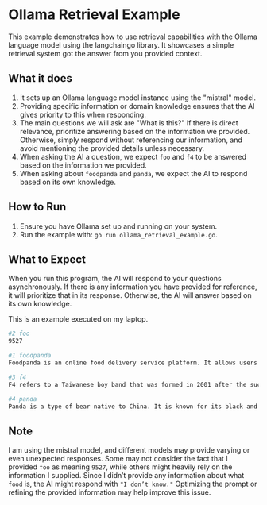 # Ollama Retrieval Example

This example demonstrates how to use retrieval capabilities with the Ollama language model using the langchaingo library. It showcases a simple retrieval system got the answer from you provided context.

## What it does

1. It sets up an Ollama language model instance using the "mistral" model.
2. Providing specific information or domain knowledge ensures that the AI gives priority to this when responding.
3. The main questions we will ask are "What is this?" If there is direct relevance, prioritize answering based on the information we provided. Otherwise, simply respond without referencing our information, and avoid mentioning the provided details unless necessary.
4. When asking the AI a question, we expect `foo` and `f4` to be answered based on the information we provided.
5. When asking about `foodpanda` and `panda`, we expect the AI to respond based on its own knowledge.

## How to Run

1. Ensure you have Ollama set up and running on your system.
2. Run the example with: `go run ollama_retrieval_example.go`.

## What to Expect

When you run this program, the AI will respond to your questions asynchronously. If there is any information you have provided for reference, it will prioritize that in its response. Otherwise, the AI will answer based on its own knowledge.

This is an example executed on my laptop.
```bash
#2 foo
9527

#1 foodpanda
Foodpanda is an online food delivery service platform. It allows users to order food from various restaurants in their area and have it delivered to their doorstep.

#3 f4
F4 refers to a Taiwanese boy band that was formed in 2001 after the success of the Taiwanese drama Meteor Garden, where they starred.

#4 panda
Panda is a type of bear native to China. It is known for its black and white fur. The term "panda" is not directly related to the provided context about Foo or F4.
```

## Note

I am using the mistral model, and different models may provide varying or even unexpected responses. Some may not consider the fact that I provided `foo` as meaning `9527`, while others might heavily rely on the information I supplied. Since I didn’t provide any information about what `food` is, the AI might respond with `"I don’t know."` Optimizing the prompt or refining the provided information may help improve this issue.
